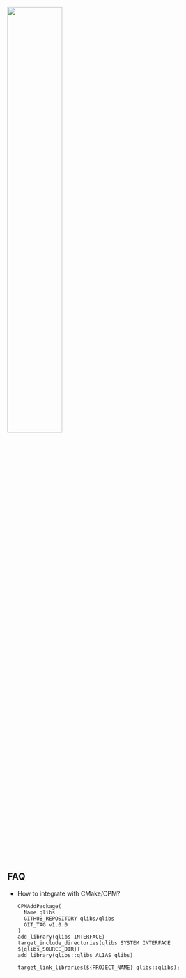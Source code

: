 <a href="https://qlibs.github.io"><img style="width:50%" src="https://qlibs.github.io/img/qlibs_logo.png" /></a>

## FAQ

- How to integrate with CMake/CPM?

    ```
    CPMAddPackage(
      Name qlibs
      GITHUB_REPOSITORY qlibs/qlibs
      GIT_TAG v1.0.0
    )
    add_library(qlibs INTERFACE)
    target_include_directories(qlibs SYSTEM INTERFACE ${qlibs_SOURCE_DIR})
    add_library(qlibs::qlibs ALIAS qlibs)
    ```

    ```
    target_link_libraries(${PROJECT_NAME} qlibs::qlibs);
    ```
